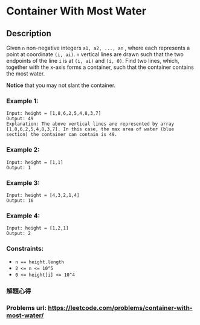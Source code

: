 # Container With Most Water
## Description
Given `n` non-negative integers `a1, a2, ..., an` , where each represents a point at coordinate `(i, ai)`. `n` vertical lines are drawn such that the two endpoints of the line `i` is at `(i, ai)` and `(i, 0)`. Find two lines, which, together with the x-axis forms a container, such that the container contains the most water.

**Notice** that you may not slant the container.

### Example 1:
    Input: height = [1,8,6,2,5,4,8,3,7]
    Output: 49
    Explanation: The above vertical lines are represented by array [1,8,6,2,5,4,8,3,7]. In this case, the max area of water (blue section) the container can contain is 49.

### Example 2:
    Input: height = [1,1]
    Output: 1

### Example 3:
    Input: height = [4,3,2,1,4]
    Output: 16

### Example 4:
    Input: height = [1,2,1]
    Output: 2

### Constraints:
* `n == height.length`
* `2 <= n <= 10^5`
* `0 <= height[i] <= 10^4`

### 解題心得


### Problems url: https://leetcode.com/problems/container-with-most-water/